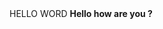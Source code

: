 <!DOCTYPE HTML>
<html>
  <Head>HELLO WORD</Head>
  <body>
    <b> Hello how are you ? </b>
  </body>
</html>
